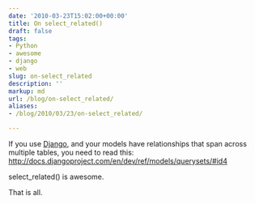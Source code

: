 ```yaml
---
date: '2010-03-23T15:02:00+00:00'
title: On select_related()
draft: false
tags:
- Python
- awesome
- django
- web
slug: on-select_related
description: ''
markup: md
url: /blog/on-select_related/
aliases:
- /blog/2010/03/23/on-select_related/

---
```


If you use [Django](http://www.djangoproject.com), and your models have relationships that span across multiple tables, you need to read this: <http://docs.djangoproject.com/en/dev/ref/models/querysets/#id4>  
  
select\_related() is awesome.  
  
That is all.